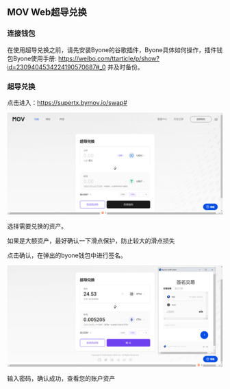 ## MOV Web超导兑换

### 连接钱包

在使用超导兑换之前，请先安装Byone的谷歌插件，Byone具体如何操作，插件钱包Byone使用手册: https://weibo.com/ttarticle/p/show?id=2309404534224190570687#_0 并及时备份。

### 超导兑换

点击进入：https://supertx.bymov.io/swap#

![](../images/web-supertx1.png)

选择需要兑换的资产。

如果是大额资产，最好确认一下滑点保护，防止较大的滑点损失

点击确认，在弹出的byone钱包中进行签名。

![](../images/web-supertx2.png)

输入密码，确认成功，查看您的账户资产